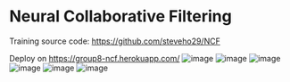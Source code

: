 # Neural Collaborative Filtering

Training source code: https://github.com/steveho29/NCF

 Deploy on https://group8-ncf.herokuapp.com/
![image](https://user-images.githubusercontent.com/64053044/147401167-d802386c-31fa-447f-b6d3-ff2efd768890.png)
![image](https://user-images.githubusercontent.com/64053044/147401175-5d3eb2bc-6573-4fee-8827-63d1923e63cb.png)
![image](https://user-images.githubusercontent.com/64053044/147401179-459c8e31-4cf3-46e0-a9d9-79d764e133aa.png)
![image](https://user-images.githubusercontent.com/64053044/147401187-caa5c85b-a9ed-4fa6-b38c-2bebfd273ce0.png)
![image](https://user-images.githubusercontent.com/64053044/147401239-0642e9b9-170a-42d0-b7b6-f11c7635b11c.png)
![image](https://user-images.githubusercontent.com/64053044/147401247-18281ac6-fa3d-4c9b-83ea-7b62f8fc495f.png)
